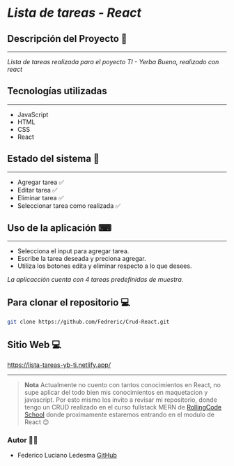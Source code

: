 #  *Lista de tareas - React* 



## Descripción del Proyecto 📃
<hr>

*Lista de tareas realizada para el poyecto TI - Yerba Buena, realizado con react*

## Tecnologías utilizadas
<hr>

- JavaScript
- HTML
- CSS
- React
## Estado del sistema 🏥
<hr>

- Agregar tarea ✅
- Editar tarea ✅
- Eliminar tarea ✅
- Seleccionar tarea como realizada ✅

## Uso de la aplicación ⌨
<hr>

- Selecciona el input para agregar tarea.
- Escribe la tarea deseada y preciona agregar.
- Utiliza los botones edita y eliminar respecto a lo que desees.

*La aplicacción cuenta con 4 tareas predefinidas de muestra.*

## Para clonar el repositorio 💻

```bash
git clone https://github.com/Fedreric/Crud-React.git
```

## Sitio Web 💻
https://lista-tareas-yb-ti.netlify.app/
<hr>

> **Nota**
> Actualmente no cuento con tantos conocimientos en React, no supe aplicar del todo bien mis conocimientos en maquetacion y javascript. Por esto mismo los invito a revisar mi repositorio, donde tengo un CRUD realizado en el curso fullstack MERN de [RollingCode School](https://www.instagram.com/rollingcodeschool/) donde proximamente estaremos entrando en el modulo de React 😊

### Autor 👨‍🦱

+ Federico Luciano Ledesma [GitHub](https://github.com/Fedreric)
